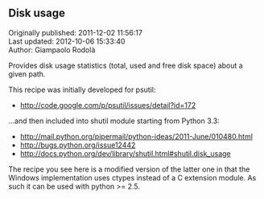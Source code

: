 ## Disk usage  
Originally published: 2011-12-02 11:56:17  
Last updated: 2012-10-06 15:33:40  
Author: Giampaolo Rodolà  
  
Provides disk usage statistics (total, used and free disk space) about a given path.

This recipe was initially developed for psutil:

 * http://code.google.com/p/psutil/issues/detail?id=172

...and then included into shutil module starting from Python 3.3:

 * http://mail.python.org/pipermail/python-ideas/2011-June/010480.html
 * http://bugs.python.org/issue12442
 * http://docs.python.org/dev/library/shutil.html#shutil.disk_usage

The recipe you see here is a modified version of the latter one in that the Windows implementation uses ctypes instead of a C extension module. As such it can be used with python >= 2.5.